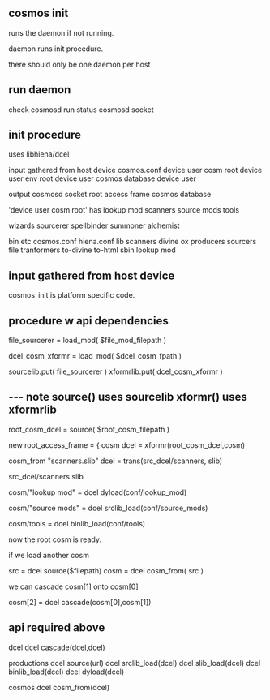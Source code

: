 

cosmos init
-----------

runs the daemon if not running.

daemon runs init procedure.

there should only be one daemon per host


run daemon
----------

check
  cosmosd run status
  cosmosd socket


init procedure
--------------

uses libhiena/dcel

input gathered from host device
  cosmos.conf
    device user cosm root
    device user env root
    device user cosmos database
  device user


output
  cosmosd socket
  root access frame
  cosmos database


'device user cosm root' has
  lookup mod
  scanners
  source mods
  tools

  wizards
    sourcerer
    spellbinder
    summoner
    alchemist

  bin
  etc
    cosmos.conf
    hiena.conf
  lib
    scanners
      divine
      ox
    producers
    sourcers
      file
    tranformers
      to-divine
      to-html
  sbin
    lookup mod


input gathered from host device
-------------------------------

cosmos_init is platform specific code.


procedure w api dependencies
----------------------------

  file_sourcerer =
    load_mod( $file_mod_filepath )

  dcel_cosm_xformr =
    load_mod( $dcel_cosm_fpath )

  sourcelib.put( file_sourcerer )
  xformrlib.put( dcel_cosm_xformr )


  --- note
   source() uses sourcelib
   xformr() uses xformrlib
  ---



  root_cosm_dcel =
    source( $root_cosm_filepath )

  new root_access_frame = {
    cosm dcel = 
      xformr(root_cosm_dcel,cosm)

  cosm_from
    "scanners.slib" dcel =
      trans(src_dcel/scanners, slib)

  src_dcel/scanners.slib

  cosm/"lookup mod" =
    dcel dyload(conf/lookup_mod)

  cosm/"source mods" =
    dcel srclib_load(conf/source_mods)

  cosm/tools =
    dcel binlib_load(conf/tools)


now the root cosm is ready.

if we load another cosm

  src = dcel source($filepath)
  cosm = dcel cosm_from( src )

we can cascade cosm[1] onto cosm[0]

  cosm[2]
    = dcel cascade(cosm[0],cosm[1])


api required above
------------------

  dcel
      dcel cascade(dcel,dcel)

  productions
      dcel source(url)
      dcel srclib_load(dcel)
      dcel slib_load(dcel)
      dcel binlib_load(dcel)
      dcel dyload(dcel)

  cosmos
      dcel cosm_from(dcel)

  